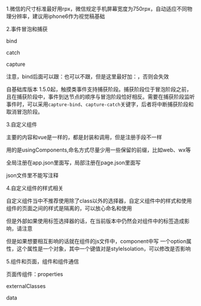 1.微信的尺寸标准最好用rpx，微信规定手机屏幕宽度为750rpx，自动适应不同物理分辨率，建议用iphone6作为视觉稿基础

2.事件冒泡和捕获

bind

catch

capture

注意，bind后面可以跟：也可以不跟，但是这里最好加：，否则会失效

自基础库版本 1.5.0起，触摸类事件支持捕获阶段。捕获阶段位于冒泡阶段之前，且在捕获阶段中，事件到达节点的顺序与冒泡阶段恰好相反。需要在捕获阶段监听事件时，可以采用`capture-bind`、`capture-catch`关键字，后者将中断捕获阶段和取消冒泡阶段。

3.自定义组件

主要的内容和vue是一样的，都是封装和调用，但是注册手段不一样

用的是usingComponents,命名方式尽量少用一些保留的前缀，比如web、wx等

全局注册在app.json里面写，局部注册在page.json里面写

json文件里不能写注释

4.自定义组件的样式相关

自定义组件当中不推荐使用除了class以外的选择器，自定义组件中的样式和使用组件的页面之间的样式是隔离的，可以放心命名和使用

但是外部如果使用标签选择器的话，在当前版本中仍然会对组件中的标签造成影响，请注意

但是如果想要相互影响的话就在组件的js文件中，component中写 一个option属性，这个属性是一个对象，其中一个键值对是styleIsolation，可以修改是否影响

5.组件和页面，组件和组件通信

页面传组件：properties

externalClasses

data